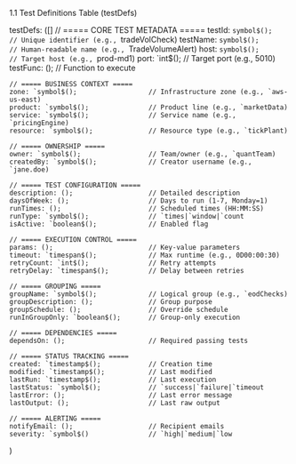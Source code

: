 1.1 Test Definitions Table (testDefs)

testDefs: ([] 
    // ===== CORE TEST METADATA =====
    testId: `symbol$();                // Unique identifier (e.g., `tradeVolCheck)
    testName: `symbol$();              // Human-readable name (e.g., `TradeVolumeAlert)
    host: `symbol$();                  // Target host (e.g., `prod-md1)
    port: `int$();                     // Target port (e.g., 5010)
    testFunc: ();                      // Function to execute
    
    // ===== BUSINESS CONTEXT =====
    zone: `symbol$();                  // Infrastructure zone (e.g., `aws-us-east)
    product: `symbol$();               // Product line (e.g., `marketData)
    service: `symbol$();               // Service name (e.g., `pricingEngine)
    resource: `symbol$();              // Resource type (e.g., `tickPlant)
    
    // ===== OWNERSHIP =====
    owner: `symbol$();                 // Team/owner (e.g., `quantTeam)
    createdBy: `symbol$();             // Creator username (e.g., `jane.doe)
    
    // ===== TEST CONFIGURATION =====
    description: ();                   // Detailed description
    daysOfWeek: ();                    // Days to run (1-7, Monday=1)
    runTimes: ();                      // Scheduled times (HH:MM:SS)
    runType: `symbol$();               // `times|`window|`count
    isActive: `boolean$();             // Enabled flag
    
    // ===== EXECUTION CONTROL =====
    params: ();                        // Key-value parameters
    timeout: `timespan$();             // Max runtime (e.g., 0D00:00:30)
    retryCount: `int$();               // Retry attempts
    retryDelay: `timespan$();          // Delay between retries
    
    // ===== GROUPING =====
    groupName: `symbol$();             // Logical group (e.g., `eodChecks)
    groupDescription: ();              // Group purpose
    groupSchedule: ();                 // Override schedule
    runInGroupOnly: `boolean$();       // Group-only execution
    
    // ===== DEPENDENCIES =====
    dependsOn: ();                     // Required passing tests
    
    // ===== STATUS TRACKING =====
    created: `timestamp$();            // Creation time
    modified: `timestamp$();           // Last modified
    lastRun: `timestamp$();            // Last execution
    lastStatus: `symbol$();            // `success|`failure|`timeout
    lastError: ();                     // Last error message
    lastOutput: ();                    // Last raw output
    
    // ===== ALERTING =====
    notifyEmail: ();                   // Recipient emails
    severity: `symbol$()               // `high|`medium|`low
)


